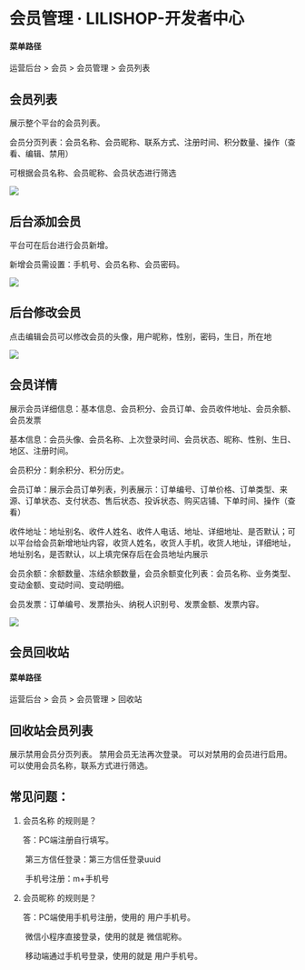 # 会员管理 · LILISHOP-开发者中心
#### 菜单路径[](#菜单路径)

运营后台 > 会员 > 会员管理 > 会员列表

会员列表[](#会员列表)
-------------

展示整个平台的会员列表。

会员分页列表：会员名称、会员昵称、联系方式、注册时间、积分数量、操作（查看、编辑、禁用）

可根据会员名称、会员昵称、会员状态进行筛选

![](https://docs.pickmall.cn/help/images/%E4%BC%9A%E5%91%98%E5%88%97%E8%A1%A8.png)

后台添加会员[](#后台添加会员)
-----------------

平台可在后台进行会员新增。

新增会员需设置：手机号、会员名称、会员密码。

![](https://docs.pickmall.cn/help/images/addMember.png)

后台修改会员[](#后台修改会员)
-----------------

点击编辑会员可以修改会员的头像，用户昵称，性别，密码，生日，所在地

![](https://docs.pickmall.cn/help/images/%E7%BC%96%E8%BE%91%E4%BC%9A%E5%91%98.png)

会员详情[](#会员详情)
-------------

展示会员详细信息：基本信息、会员积分、会员订单、会员收件地址、会员余额、会员发票

基本信息：会员头像、会员名称、上次登录时间、会员状态、昵称、性别、生日、地区、注册时间。

会员积分：剩余积分、积分历史。

会员订单：展示会员订单列表，列表展示：订单编号、订单价格、订单类型、来源、订单状态、支付状态、售后状态、投诉状态、购买店铺、下单时间、操作（查看）

收件地址：地址别名、收件人姓名、收件人电话、地址、详细地址、是否默认；可以平台给会员新增地址内容，收货人姓名，收货人手机，收货人地址，详细地址，地址别名，是否默认，以上填完保存后在会员地址内展示

会员余额：余额数量、冻结余额数量，会员余额变化列表：会员名称、业务类型、变动金额、变动时间、变动明细。

会员发票：订单编号、发票抬头、纳税人识别号、发票金额、发票内容。

![](https://docs.pickmall.cn/help/images/%E4%BC%9A%E5%91%98%E8%AF%A6%E6%83%85.png)

会员回收站[](#会员回收站)
---------------

#### 菜单路径[](#菜单路径)

运营后台 > 会员 > 会员管理 > 回收站

回收站会员列表[](#回收站会员列表)
-------------------

展示禁用会员分页列表。 禁用会员无法再次登录。 可以对禁用的会员进行启用。 可以使用会员名称，联系方式进行筛选。

常见问题：[](#常见问题：)
---------------

1.  会员名称 的规则是？
    
    答：PC端注册自行填写。
    
    ​ 第三方信任登录：第三方信任登录uuid
    
    ​ 手机号注册：m+手机号
    
2.  会员昵称 的规则是？
    
    答：PC端使用手机号注册，使用的 用户手机号。
    
    ​ 微信小程序直接登录，使用的就是 微信昵称。
    
    ​ 移动端通过手机号登录，使用的就是 用户手机号。